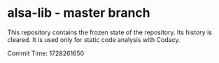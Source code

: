# alsa-lib - master branch

This repository contains the frozen state of the repository.
Its history is cleared. It is used only for static code
analysis with Codacy.

Commit Time: 1728261650